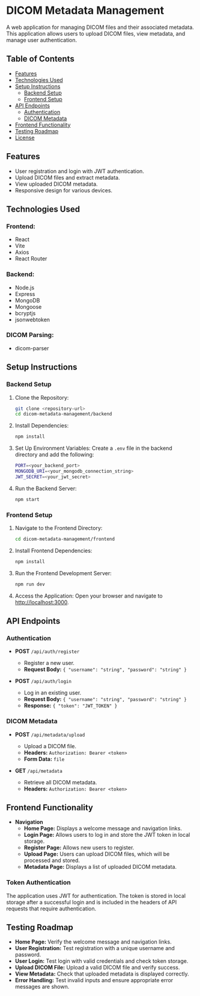 # DICOM Metadata Management

A web application for managing DICOM files and their associated metadata. This application allows users to upload DICOM files, view metadata, and manage user authentication.

## Table of Contents

- [Features](#features)
- [Technologies Used](#technologies-used)
- [Setup Instructions](#setup-instructions)
  - [Backend Setup](#backend-setup)
  - [Frontend Setup](#frontend-setup)
- [API Endpoints](#api-endpoints)
  - [Authentication](#authentication)
  - [DICOM Metadata](#dicom-metadata)
- [Frontend Functionality](#frontend-functionality)
- [Testing Roadmap](#testing-roadmap)
- [License](#license)

## Features

- User registration and login with JWT authentication.
- Upload DICOM files and extract metadata.
- View uploaded DICOM metadata.
- Responsive design for various devices.

## Technologies Used

### Frontend:
- React
- Vite
- Axios
- React Router

### Backend:
- Node.js
- Express
- MongoDB
- Mongoose
- bcryptjs
- jsonwebtoken

### DICOM Parsing:
- dicom-parser

## Setup Instructions

### Backend Setup

1. Clone the Repository:
   ```sh
   git clone <repository-url>
   cd dicom-metadata-management/backend
   ```

2. Install Dependencies:
   ```sh
   npm install
   ```

3. Set Up Environment Variables:
   Create a `.env` file in the backend directory and add the following:
   ```sh
   PORT=<your_backend_port>
   MONGODB_URI=<your_mongodb_connection_string>
   JWT_SECRET=<your_jwt_secret>
   ```

4. Run the Backend Server:
   ```sh
   npm start
   ```

### Frontend Setup

1. Navigate to the Frontend Directory:
   ```sh
   cd dicom-metadata-management/frontend
   ```

2. Install Frontend Dependencies:
   ```sh
   npm install
   ```

3. Run the Frontend Development Server:
   ```sh
   npm run dev
   ```

4. Access the Application:
   Open your browser and navigate to [http://localhost:3000](http://localhost:3000).

## API Endpoints

### Authentication

- **POST** `/api/auth/register`
  - Register a new user.
  - **Request Body:** `{ "username": "string", "password": "string" }`

- **POST** `/api/auth/login`
  - Log in an existing user.
  - **Request Body:** `{ "username": "string", "password": "string" }`
  - **Response:** `{ "token": "JWT_TOKEN" }`

### DICOM Metadata

- **POST** `/api/metadata/upload`
  - Upload a DICOM file.
  - **Headers:** `Authorization: Bearer <token>`
  - **Form Data:** `file`

- **GET** `/api/metadata`
  - Retrieve all DICOM metadata.
  - **Headers:** `Authorization: Bearer <token>`

## Frontend Functionality

- **Navigation**
  - **Home Page:** Displays a welcome message and navigation links.
  - **Login Page:** Allows users to log in and store the JWT token in local storage.
  - **Register Page:** Allows new users to register.
  - **Upload Page:** Users can upload DICOM files, which will be processed and stored.
  - **Metadata Page:** Displays a list of uploaded DICOM metadata.

### Token Authentication
The application uses JWT for authentication. The token is stored in local storage after a successful login and is included in the headers of API requests that require authentication.

## Testing Roadmap

- **Home Page:** Verify the welcome message and navigation links.
- **User Registration:** Test registration with a unique username and password.
- **User Login:** Test login with valid credentials and check token storage.
- **Upload DICOM File:** Upload a valid DICOM file and verify success.
- **View Metadata:** Check that uploaded metadata is displayed correctly.
- **Error Handling:** Test invalid inputs and ensure appropriate error messages are shown.
